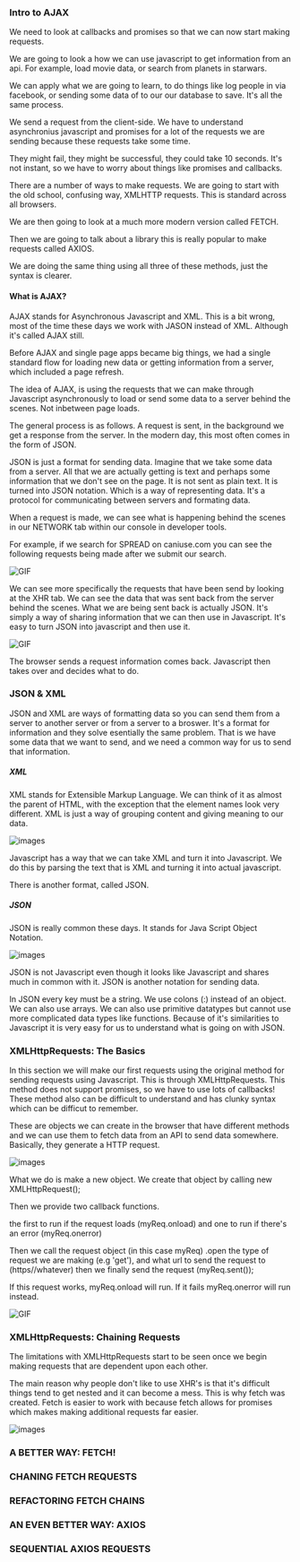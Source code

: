 
### Intro to AJAX 

We need to look at callbacks and promises so that we can now start making requests.

We are going to look a how we can use javascript to get information from an api. For example, load movie data,  or search from planets in starwars. 

We can apply what we are going to learn, to do things like log people in via facebook, or sending some data of to our our database to save. It's all the same process. 

We send a request from the client-side. We have to understand asynchronius javascript and promises for a lot of the requests we are sending because these requests take some time.  

They might fail, they might be successful, they could take 10 seconds. It's not instant, so we have to worry about things like promises and callbacks. 

There are a number of ways to make requests. We are going to start with the old school, confusing way, XMLHTTP requests. This is standard across all browsers. 

We are then going to look at a much more modern version called FETCH. 

Then we are going to talk about a library this is really popular to make requests called AXIOS. 

We are doing the same thing using all three of these methods, just the syntax is clearer. 

#### What is AJAX? 

AJAX stands for Asynchronous Javascript and XML. This is a bit wrong, most of the time these days we work with JASON instead of XML. Although it's called AJAX still. 

Before AJAX and single page apps became big things, we had a single standard flow for loading new data or getting information from a server, which included a page refresh. 

The idea of AJAX, is using the requests that we can make through Javascript asynchronously to load or send some data to a server behind the scenes. Not inbetween page loads. 

The general process is as follows. A request is sent, in the background we get a response from the server. In the modern day, this most often comes in the form of JSON. 

JSON is just a format for sending data. Imagine that we take some data from a server. All that we are actually getting is text and perhaps some information that we don't see on the page. It is not sent as plain text. It is turned into JSON notation. Which is a way of representing data. It's a protocol for communicating between servers and formating data. 

When a request is made, we can see what is happening behind the scenes in our NETWORK tab within our console in developer tools. 

For example, if we search for SPREAD on caniuse.com you can see the following requests being made after we submit our search. 

![GIF](/gifs/section17/consolerequest1.gif)

We can see more specifically the requests that have been send by looking at the XHR tab. We can see the data that was sent back from the server behind the scenes. What we are being sent back is actually JSON. It's simply a way of sharing information that we can then use in Javascript. It's easy to turn JSON into javascript and then use it. 

![GIF](/gifs/section17/consolerequest2.gif)

The browser sends a request information comes back. Javascript then takes over and decides what to do. 


### JSON & XML 

JSON and XML are ways of formatting data so you can send them from a server to another server or from a server to a broswer. It's a format for information and they solve esentially the same problem. That is we have some data that we want to send, and we need a common way for us to send that information. 

##### XML 

XML stands for Extensible Markup Language. We can think of it as almost the parent of HTML, with the exception that the element names look very different. XML is just a way of grouping content and giving meaning to our data. 

![images](/images/section17/xmlexample1.png)

Javascript has a way that we can take XML and turn it into Javascript. We do this by parsing the text that is XML and turning it into actual javascript. 

There is another format, called JSON.

##### JSON

JSON is really common these days. It stands for Java Script Object Notation. 

![images](/images/section17/jsonintro1.png)

JSON is not Javascript even though it looks like Javascript and shares much in common with it. JSON is another notation for sending data.

In JSON every key must be a string. We use colons (:) instead of an object. We can also use arrays. We can also use primitive datatypes but cannot use more complicated data types like functions. Because of it's similarities to Javascript it is very easy for us to understand what is going on with JSON. 


### XMLHttpRequests: The Basics

In this section we will make our first requests using the original method for sending requests using Javascript. This is through XMLHttpRequests. This method does not support promises, so we have to use lots of callbacks! These method also can be difficult to understand and has clunky syntax which can be difficut to remember. 

These are objects we can create in the browser that have different methods and we can use them to fetch data from an API to send data somewhere. Basically, they generate a HTTP request. 

![images](/images/section17/exampleXMLrequest1.png)

What we do is make a new object. We create that object by calling new XMLHttpRequest();

Then we provide two callback functions. 

the first to run if the request loads (myReq.onload) and one to run if there's an error (myReq.onerror)

Then we call the request object (in this case myReq) .open the type of request we are making (e.g 'get'), and what url to send the request to (https//whatever) then we finally send the request (myReq.sent());

If this request works, myReq.onload will run. If it fails myReq.onerror will run instead. 

![GIF](/gifs/section17/fr1.gif)

### XMLHttpRequests: Chaining Requests

The limitations with XMLHttpRequests start to be seen once we begin making requests that are dependent upon each other. 

The main reason why people don't like to use XHR's is that it's difficult things tend to get nested and it can become a mess. This is why fetch was created. Fetch is easier to work with because fetch allows for promises which makes making additional requests far easier. 

![images](/images/section17/XMLREQUEST2.png)


### A BETTER WAY: FETCH! 



### CHANING FETCH REQUESTS 



### REFACTORING FETCH CHAINS 



### AN EVEN BETTER WAY: AXIOS 



### SEQUENTIAL AXIOS REQUESTS



